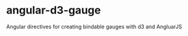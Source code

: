 angular-d3-gauge
================

Angular directives for creating bindable gauges with d3 and AngluarJS
